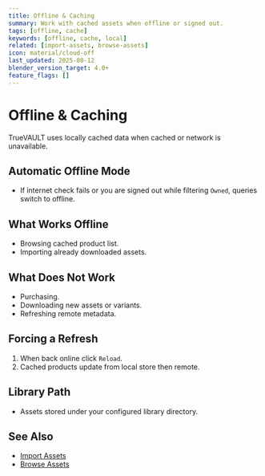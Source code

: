 ```yaml
---
title: Offline & Caching
summary: Work with cached assets when offline or signed out.
tags: [offline, cache]
keywords: [offline, cache, local]
related: [import-assets, browse-assets]
icon: material/cloud-off
last_updated: 2025-08-12
blender_version_target: 4.0+
feature_flags: []
---
```


# Offline & Caching

TrueVAULT uses locally cached data when cached or network is unavailable.

## Automatic Offline Mode
- If internet check fails or you are signed out while filtering `Owned`, queries switch to offline.

## What Works Offline
- Browsing cached product list.
- Importing already downloaded assets.

## What Does Not Work
- Purchasing.
- Downloading new assets or variants.
- Refreshing remote metadata.

## Forcing a Refresh
1. When back online click `Reload`.
2. Cached products update from local store then remote.

## Library Path
- Assets stored under your configured library directory.

## See Also
- [Import Assets](import-assets.md)
- [Browse Assets](browse-assets.md)
